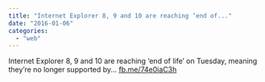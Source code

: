 ```yaml
---
title: "Internet Explorer 8, 9 and 10 are reaching ‘end of..."
date: "2016-01-06"
categories: 
  - "web"
---
```


Internet Explorer 8, 9 and 10 are reaching ‘end of life’ on Tuesday, meaning they’re no longer supported by... [fb.me/74e0iaC3h](http://fb.me/74e0iaC3h)
